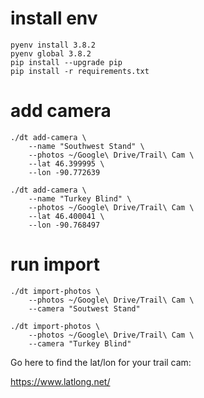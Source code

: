 # install env
```
pyenv install 3.8.2
pyenv global 3.8.2
pip install --upgrade pip
pip install -r requirements.txt
```

# add camera
```
./dt add-camera \
    --name "Southwest Stand" \
    --photos ~/Google\ Drive/Trail\ Cam \
    --lat 46.399995 \
    --lon -90.772639

./dt add-camera \
    --name "Turkey Blind" \
    --photos ~/Google\ Drive/Trail\ Cam \
    --lat 46.400041 \
    --lon -90.768497
```

# run import
```
./dt import-photos \
    --photos ~/Google\ Drive/Trail\ Cam \
    --camera "Soutwest Stand"

./dt import-photos \
    --photos ~/Google\ Drive/Trail\ Cam \
    --camera "Turkey Blind"
```

Go here to find the lat/lon for your trail cam:

https://www.latlong.net/
